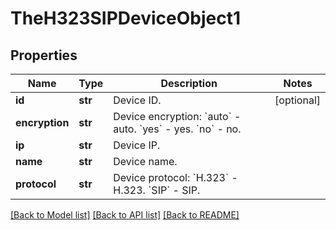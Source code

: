 # TheH323SIPDeviceObject1

## Properties
Name | Type | Description | Notes
------------ | ------------- | ------------- | -------------
**id** | **str** | Device ID. | [optional] 
**encryption** | **str** | Device encryption:    &#x60;auto&#x60; - auto.    &#x60;yes&#x60; - yes.    &#x60;no&#x60; - no. | 
**ip** | **str** | Device IP. | 
**name** | **str** | Device name. | 
**protocol** | **str** | Device protocol:    &#x60;H.323&#x60; - H.323.    &#x60;SIP&#x60; - SIP. | 

[[Back to Model list]](../README.md#documentation-for-models) [[Back to API list]](../README.md#documentation-for-api-endpoints) [[Back to README]](../README.md)

